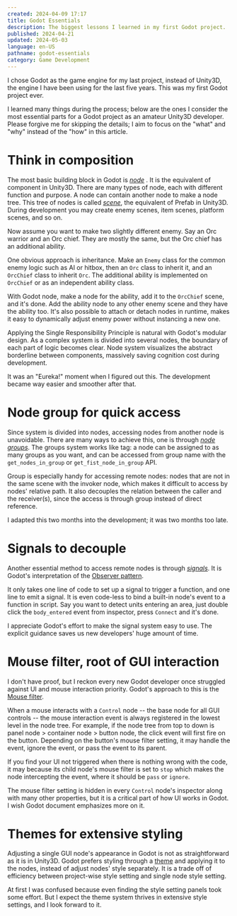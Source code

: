 ```yaml
---
created: 2024-04-09 17:17
title: Godot Essentials
description: The biggest lessons I learned in my first Godot project.
published: 2024-04-21
updated: 2024-05-03
language: en-US
pathname: godot-essentials
category: Game Development
---
```


I chose Godot as the game engine for my last project, instead of Unity3D, the engine I have been using for the last five years. This was my first Godot project ever.

I learned many things during the process; below are the ones I consider the most essential parts for a Godot project as an amateur Unity3D developer. Please forgive me for skipping the details; I aim to focus on the "what" and "why" instead of the "how" in this article.

# Think in composition

The most basic building block in Godot is [_node_](https://docs.godotengine.org/en/stable/classes/class_node.html) . It is the equivalent of component in Unity3D. There are many types of node, each with different function and purpose. A node can contain another node to make a node tree. This tree of nodes is called [_scene_](https://docs.godotengine.org/en/stable/getting_started/introduction/key_concepts_overview.html#scenes), the equivalent of Prefab in Unity3D. During development you may create enemy scenes, item scenes, platform scenes, and so on.

Now assume you want to make two slightly different enemy. Say an Orc warrior and an Orc chief. They are mostly the same, but the Orc chief has an additional ability.

One obvious approach is inheritance. Make an `Enemy` class for the common enemy logic such as AI or hitbox, then an `Orc` class to inherit it, and an `OrcChief` class to inherit `Orc`. The additional ability is implemented on `OrcChief` or as an independent ability class.

With Godot node, make a node for the ability, add it to the `OrcChief` scene, and it's done. Add the ability node to any other enemy scene and they have the ability too. It's also possible to attach or detach nodes in runtime, makes it easy to dynamically adjust enemy power without instancing a new one.

Applying the Single Responsibility Principle is natural with Godot's modular design. As a complex system is divided into several nodes, the boundary of each part of logic becomes clear. Node system visualizes the abstract borderline between components, massively saving cognition cost during development.

It was an "Eureka!" moment when I figured out this. The development became way easier and smoother after that.

# Node group for quick access

Since system is divided into nodes, accessing nodes from another node is unavoidable. There are many ways to achieve this, one is through [_node groups_](https://docs.godotengine.org/en/stable/tutorials/scripting/groups.html). The groups system works like tag: a node can be assigned to as many groups as you want, and can be accessed from group name with the `get_nodes_in_group` or `get_fist_node_in_group` API.

Group is especially handy for accessing remote nodes: nodes that are not in the same scene with the invoker node, which makes it difficult to access by nodes' relative path. It also decouples the relation between the caller and the receiver(s), since the access is through group instead of direct reference.

I adapted this two months into the development; it was two months too late.

# Signals to decouple

Another essential method to access remote nodes is through [_signals_](https://docs.godotengine.org/en/stable/getting_started/introduction/key_concepts_overview.html#signals). It is Godot's interpretation of the [Observer pattern](https://en.wikipedia.org/wiki/Observer_pattern).

It only takes one line of code to set up a signal to trigger a function, and one line to emit a signal. It is even code-less to bind a built-in node's event to a function in script. Say you want to detect units entering an area, just double click the `body_entered` event from inspector, press `Connect` and it's done.

I appreciate Godot's effort to make the signal system easy to use. The explicit guidance saves us new developers' huge amount of time.

# Mouse filter, root of GUI interaction

I don't have proof, but I reckon every new Godot developer once struggled against UI and mouse interaction priority. Godot's approach to this is the [Mouse filter](https://docs.godotengine.org/en/stable/classes/class_control.html#class-control-property-mouse-filter).

When a mouse interacts with a `Control` node -- the base node for all GUI controls -- the mouse interaction event is always registered in the lowest level in the node tree. For example, if the node tree from top to down is panel node > container node > button node, the click event will first fire on the button. Depending on the button's mouse filter setting, it may handle the event, ignore the event, or pass the event to its parent.

If you find your UI not triggered when there is nothing wrong with the code, it may because its child node's mouse filter is set to `stop` which makes the node intercepting the event, where it should be `pass` or `ignore`.

The mouse filter setting is hidden in every `Control` node's inspector along with many other properties, but it is a critical part of how UI works in Godot. I wish Godot document emphasizes more on it.

# Themes for extensive styling

Adjusting a single GUI node's appearance in Godot is not as straightforward as it is in Unity3D. Godot prefers styling through a [theme](https://docs.godotengine.org/en/stable/tutorials/ui/gui_skinning.html#basics-of-themes) and applying it to the nodes, instead of adjust nodes' style separately. It is a trade off of efficiency between project-wise style setting and single node style setting.

At first I was confused because even finding the style setting panels took some effort. But I expect the theme system thrives in extensive style settings, and I look forward to it.
